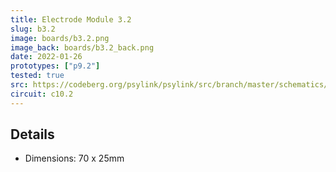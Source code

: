 ```yaml
---
title: Electrode Module 3.2
slug: b3.2
image: boards/b3.2.png
image_back: boards/b3.2_back.png
date: 2022-01-26
prototypes: ["p9.2"]
tested: true
src: https://codeberg.org/psylink/psylink/src/branch/master/schematics/b3.2.kicad_pcb
circuit: c10.2
---
```


## Details

- Dimensions: 70 x 25mm
